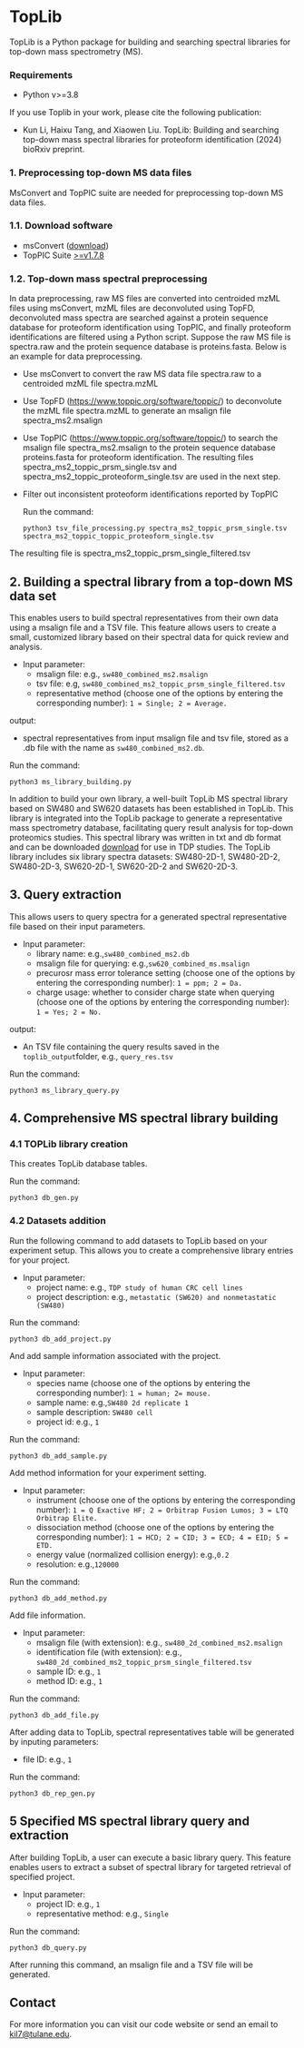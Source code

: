 # TopLib 

TopLib is a Python package for building and searching spectral libraries for
top-down mass spectrometry (MS).  

### Requirements
* Python v>=3.8

If you use Toplib in your work, please cite the following publication:

* Kun Li, Haixu Tang, and Xiaowen Liu. TopLib: Building and searching top-down mass spectral libraries for proteoform identification (2024) bioRxiv preprint.
 

### 1. Preprocessing top-down MS data files 

MsConvert and TopPIC suite are needed for preprocessing top-down MS data files.

### 1.1. Download software  

* msConvert ([download](https://proteowizard.sourceforge.io/download.html))
* TopPIC Suite [>=v1.7.8](https://www.toppic.org/software/toppic/index.html)

### 1.2. Top-down mass spectral preprocessing 

In data preprocessing, raw MS files are converted into centroided mzML files using msConvert, 
mzML files are deconvoluted using TopFD, deconvoluted mass spectra are searched against 
a protein sequence database for proteoform identification using TopPIC, and
finally proteoform identifications are filtered using a Python script. Suppose
the raw MS file is spectra.raw and the protein sequence database is
proteins.fasta. Below is an example for data preprocessing.    

* Use msConvert to convert the raw MS data file spectra.raw to a centroided mzML file spectra.mzML 
* Use TopFD (https://www.toppic.org/software/toppic/) to deconvolute the mzML file spectra.mzML to generate an msalign file spectra_ms2.msalign
* Use TopPIC (https://www.toppic.org/software/toppic/) to search the msalign file spectra_ms2.msalign to the protein sequence database proteins.fasta for proteoform identification. The resulting files spectra_ms2_toppic_prsm_single.tsv and spectra_ms2_toppic_proteoform_single.tsv are used in the next step.  
* Filter out inconsistent proteoform identifications reported by TopPIC 

  Run the command: 
  ```
  python3 tsv_file_processing.py spectra_ms2_toppic_prsm_single.tsv spectra_ms2_toppic_toppic_proteoform_single.tsv
  ```
The resulting file is spectra_ms2_toppic_prsm_single_filtered.tsv


## 2. Building a spectral library from a top-down MS data set 
This enables users to build spectral representatives from their own data using a msalign file and a TSV file. This feature allows users to create a small, customized library based on their spectral data for quick review and analysis. 

* Input parameter:
  * msalign file: e.g., ```sw480_combined_ms2.msalign```
  * tsv file: e.g, ```sw480_combined_ms2_toppic_prsm_single_filtered.tsv```
  * representative method (choose one of the options by entering the corresponding number): ```1 = Single; 2 = Average.```
 
output: 
  * spectral representatives from input msalign file and tsv file, stored as a .db file with the name as ```sw480_combined_ms2.db```.    

Run the command: 
```
python3 ms_library_building.py
```

In addition to build your own library, a well-built TopLib MS spectral library based on SW480 and SW620 datasets has been established in TopLib. This library is integrated into the TopLib package to generate a representative mass spectrometry database, facilitating query result analysis for top-down proteomics studies. 
This spectral library was written in txt and db format and can be downloaded [download](http://127.0.0.1:5500/index.html) for use in TDP studies. The TopLib library includes six library spectra datasets: SW480-2D-1, SW480-2D-2, SW480-2D-3, SW620-2D-1, SW620-2D-2 and SW620-2D-3. 

## 3. Query extraction
This allows users to query spectra for a generated spectral representative file based on their input parameters. 

* Input parameter:
  * library name: e.g.,```sw480_combined_ms2.db```
  * msalign file for querying: e.g.,```sw620_combined_ms.msalign```
  * precurosr mass error tolerance setting (choose one of the options by entering the corresponding number): ```1 = ppm; 2 = Da.```
  * charge usage: whether to consider charge state when querying (choose one of the options by entering the corresponding number): ```1 = Yes; 2 = No.```

output: 
  * An TSV file containing the query results saved in the ```toplib_output```folder, e.g., ```query_res.tsv```

Run the command: 
```
python3 ms_library_query.py 
```

## 4. Comprehensive MS spectral library building
### 4.1 TOPLib library creation
This creates TopLib database tables.

Run the command: 
```
python3 db_gen.py 
```

### 4.2 Datasets addition
Run the following command to add datasets to TopLib based on your experiment setup. This allows you to create a comprehensive library entries for your project.

* Input parameter:
  * project name: e.g., ```TDP study of human CRC cell lines```
  * project description: e.g., ```metastatic (SW620) and nonmetastatic (SW480)```

Run the command:   
```
python3 db_add_project.py 
```

And add sample information associated with the project.

* Input parameter:
  * species name (choose one of the options by entering the corresponding number): ```1 = human; 2= mouse.```
  * sample name: e.g.,```SW480 2d replicate 1```
  * sample description: ```SW480 cell```
  * project id: e.g., ```1```

Run the command: 
```
python3 db_add_sample.py 
```

Add method information for your experiment setting. 

* Input parameter: 
  * instrument (choose one of the options by entering the corresponding number): ```1 = Q Exactive HF; 2 = Orbitrap Fusion Lumos; 3 = LTQ Orbitrap Elite.```
  * dissociation method (choose one of the options by entering the corresponding number): ```1 = HCD; 2 = CID; 3 = ECD; 4 = EID; 5 = ETD.```
  * energy value (normalized collision energy): e.g.,```0.2```
  * resolution: e.g.,```120000```

Run the command:
```
python3 db_add_method.py   
```

Add file information.

* Input parameter:
  * msalign file (with extension): e.g., ```sw480_2d_combined_ms2.msalign```
  * identification file (with extension): e.g., ```sw480_2d_combined_ms2_toppic_prsm_single_filtered.tsv```
  * sample ID: e.g., ```1```
  * method ID: e.g., ```1```

Run the command:
```
python3 db_add_file.py  
```

After adding data to TopLib, spectral representatives table will be generated by inputing parameters:
  * file ID: e.g., ```1```

Run the command:
```
python3 db_rep_gen.py  
```

## 5 Specified MS spectral library query and extraction
After building TopLib, a user can execute a basic library query. This feature enables users to extract a subset of spectral library for targeted retrieval of specified project.

* Input parameter:
  * project ID: e.g., ```1```
  * representative method: e.g., ```Single```
    
Run the command:
```
python3 db_query.py  
```
After running this command, an msalign file and a TSV file will be generated.


## Contact
For more information you can visit our code website or send an email to kil7@tulane.edu.
